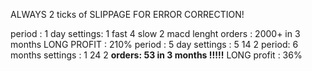 ALWAYS 2 ticks of SLIPPAGE FOR ERROR CORRECTION!

period : 1 day
    settings: 1 fast 4 slow  2 macd lenght
    orders : 2000+ in 3 months 
    LONG PROFIT : 210%
period : 5 day 
    settings : 5 14 2 
period: 6 months
    settings : 1 24 2 
    **orders: 53 in 3 months !!!!!**
    LONG profit : 36% 
    
    
